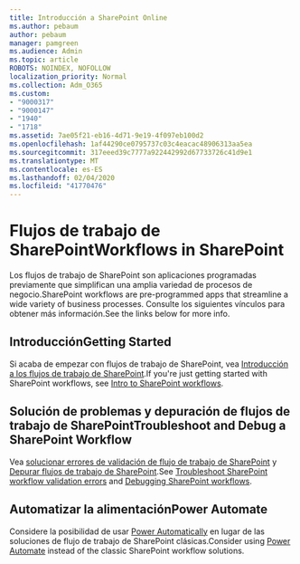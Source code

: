 ```yaml
---
title: Introducción a SharePoint Online
ms.author: pebaum
author: pebaum
manager: pamgreen
ms.audience: Admin
ms.topic: article
ROBOTS: NOINDEX, NOFOLLOW
localization_priority: Normal
ms.collection: Adm_O365
ms.custom:
- "9000317"
- "9000147"
- "1940"
- "1718"
ms.assetid: 7ae05f21-eb16-4d71-9e19-4f097eb100d2
ms.openlocfilehash: 1af44290ce0795737c03c4eacac48906313aa5ea
ms.sourcegitcommit: 317eeed39c7777a922442992d67733726c41d9e1
ms.translationtype: MT
ms.contentlocale: es-ES
ms.lasthandoff: 02/04/2020
ms.locfileid: "41770476"
---
```

# <a name="workflows-in-sharepoint"></a><span data-ttu-id="c4dd6-102">Flujos de trabajo de SharePoint</span><span class="sxs-lookup"><span data-stu-id="c4dd6-102">Workflows in SharePoint</span></span>

<span data-ttu-id="c4dd6-103">Los flujos de trabajo de SharePoint son aplicaciones programadas previamente que simplifican una amplia variedad de procesos de negocio.</span><span class="sxs-lookup"><span data-stu-id="c4dd6-103">SharePoint workflows are pre-programmed apps that streamline a wide variety of business processes.</span></span> <span data-ttu-id="c4dd6-104">Consulte los siguientes vínculos para obtener más información.</span><span class="sxs-lookup"><span data-stu-id="c4dd6-104">See the links below for more info.</span></span>

## <a name="getting-started"></a><span data-ttu-id="c4dd6-105">Introducción</span><span class="sxs-lookup"><span data-stu-id="c4dd6-105">Getting Started</span></span>

<span data-ttu-id="c4dd6-106">Si acaba de empezar con flujos de trabajo de SharePoint, vea [Introducción a los flujos de trabajo de SharePoint](https://support.office.com/article/introduction-to-sharepoint-workflow-07982276-54e8-4e17-8699-5056eff4d9e3).</span><span class="sxs-lookup"><span data-stu-id="c4dd6-106">If you're just getting started with SharePoint workflows, see [Intro to SharePoint workflows](https://support.office.com/article/introduction-to-sharepoint-workflow-07982276-54e8-4e17-8699-5056eff4d9e3).</span></span>

## <a name="troubleshoot-and-debug-a-sharepoint-workflow"></a><span data-ttu-id="c4dd6-107">Solución de problemas y depuración de flujos de trabajo de SharePoint</span><span class="sxs-lookup"><span data-stu-id="c4dd6-107">Troubleshoot and Debug a SharePoint Workflow</span></span>

<span data-ttu-id="c4dd6-108">Vea [solucionar errores de validación de flujo de trabajo de SharePoint](https://docs.microsoft.com/sharepoint/dev/general-development/troubleshooting-sharepoint-server-workflow-validation-errors-in-visio) y [Depurar flujos de trabajo de SharePoint](https://docs.microsoft.com/sharepoint/dev/general-development/debugging-sharepoint-server-workflows).</span><span class="sxs-lookup"><span data-stu-id="c4dd6-108">See [Troubleshoot SharePoint workflow validation errors](https://docs.microsoft.com/sharepoint/dev/general-development/troubleshooting-sharepoint-server-workflow-validation-errors-in-visio) and [Debugging SharePoint workflows](https://docs.microsoft.com/sharepoint/dev/general-development/debugging-sharepoint-server-workflows).</span></span>

## <a name="power-automate"></a><span data-ttu-id="c4dd6-109">Automatizar la alimentación</span><span class="sxs-lookup"><span data-stu-id="c4dd6-109">Power Automate</span></span>

<span data-ttu-id="c4dd6-110">Considere la posibilidad de usar [Power Automatically](https://docs.microsoft.com/power-automate/modern-approvals) en lugar de las soluciones de flujo de trabajo de SharePoint clásicas.</span><span class="sxs-lookup"><span data-stu-id="c4dd6-110">Consider using [Power Automate](https://docs.microsoft.com/power-automate/modern-approvals) instead of the classic SharePoint workflow solutions.</span></span>
